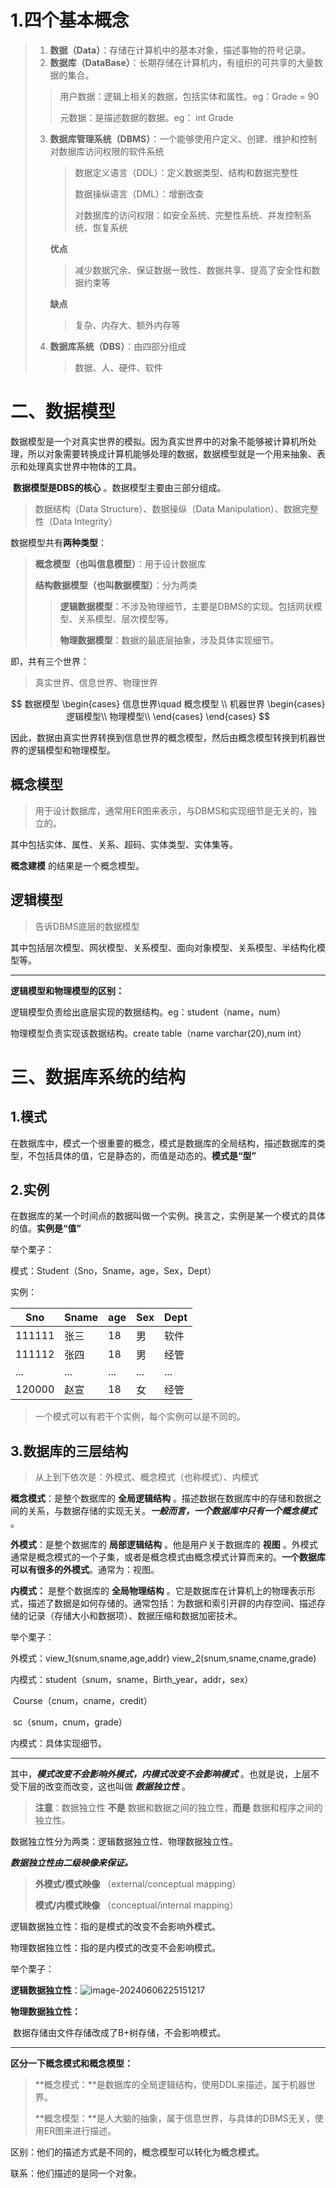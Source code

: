 
# 1.四个基本概念

> 1. **数据（Data）**：存储在计算机中的基本对象，描述事物的符号记录。
> 2. **数据库（DataBase）**：长期存储在计算机内，有组织的可共享的大量数据的集合。
>
> > 用户数据：逻辑上相关的数据，包括实体和属性。eg：Grade = 90
> >
> > 元数据：是描述数据的数据。eg： int Grade
>
> 3. **数据库管理系统（DBMS）**：一个能够使用户定义、创建、维护和控制对数据库访问权限的软件系统
>
>    > 数据定义语言（DDL）：定义数据类型、结构和数据完整性
>    >
>    > 数据操纵语言（DML）：增删改查
>    >
>    > 对数据库的访问权限：如安全系统、完整性系统、并发控制系统、恢复系统
>
>    **优点**
>
>    > 减少数据冗余、保证数据一致性、数据共享、提高了安全性和数据约束等
>
>    **缺点**
>
>    > 复杂、内存大、额外内存等
>
> 4. **数据库系统（DBS）**：由四部分组成
>
>    > 数据、人、硬件、软件

# 二、数据模型

​	数据模型是一个对真实世界的模拟。因为真实世界中的对象不能够被计算机所处理，所以对象需要转换成计算机能够处理的数据，数据模型就是一个用来抽象、表示和处理真实世界中物体的工具。

​	**数据模型是DBS的核心** 。数据模型主要由三部分组成。

> 数据结构（Data Structure）、数据操纵（Data Manipulation）、数据完整性（Data Integrity）

数据模型共有**两种类型**：

> **概念模型（也叫信息模型）**：用于设计数据库
>
> **结构数据模型（也叫数据模型）**：分为两类
>
> > **逻辑数据模型**：不涉及物理细节，主要是DBMS的实现。包括网状模型、关系模型、层次模型等。
> >
> > **物理数据模型**：数据的最底层抽象，涉及具体实现细节。

即，共有三个世界：

> 真实世界、信息世界、物理世界

$$
数据模型 
\begin{cases}
信息世界\quad 概念模型 \\
机器世界 \begin{cases}
	逻辑模型\\
	物理模型\\
\end{cases}
\end{cases}
$$

因此，数据由真实世界转换到信息世界的概念模型，然后由概念模型转换到机器世界的逻辑模型和物理模型。

## 概念模型

> 用于设计数据库，通常用ER图来表示，与DBMS和实现细节是无关的，独立的。

其中包括实体、属性、关系、超码、实体类型、实体集等。

**概念建模** 的结果是一个概念模型。

## 逻辑模型

> 告诉DBMS底层的数据模型

其中包括层次模型、网状模型、关系模型、面向对象模型、关系模型、半结构化模型等。

---

**逻辑模型和物理模型的区别：**

逻辑模型负责给出底层实现的数据结构。eg：student（name，num）

物理模型负责实现该数据结构。create table（name varchar(20),num int）

# 三、数据库系统的结构

## 1.模式

​	在数据库中，模式一个很重要的概念，模式是数据库的全局结构，描述数据库的类型，不包括具体的值，它是静态的，而值是动态的。**模式是“型”**

## 2.实例

​	在数据库的某一个时间点的数据叫做一个实例。换言之，实例是某一个模式的具体的值。**实例是“值”**

举个栗子：

模式：Student（Sno，Sname，age，Sex，Dept）

实例：

| Sno    | Sname | age  | Sex  | Dept |
| ------ | ----- | ---- | ---- | ---- |
| 111111 | 张三  | 18   | 男   | 软件 |
| 111112 | 张四  | 18   | 男   | 经管 |
| ...    | ...   | ...  | ...  | ...  |
| 120000 | 赵宣  | 18   | 女   | 经管 |

> 一个模式可以有若干个实例，每个实例可以是不同的。

## 3.数据库的三层结构

> 从上到下依次是：外模式、概念模式（也称模式）、内模式

**概念模式**：是整个数据库的 **全局逻辑结构** 。描述数据在数据库中的存储和数据之间的关系，与数据存储的实现无关。***一般而言，一个数据库中只有一个概念模式*** 。

**外模式**：是整个数据库的 **局部逻辑结构** 。他是用户关于数据库的 **视图** 。外模式通常是概念模式的一个子集，或者是概念模式由概念模式计算而来的。**一个数据库可以有很多的外模式**。通常为：视图。

**内模式：** 是整个数据库的 **全局物理结构** 。它是数据库在计算机上的物理表示形式，描述了数据是如何存储的。通常包括：为数据和索引开辟的内存空间、描述存储的记录（存储大小和数据项）、数据压缩和数据加密技术。

举个栗子：

外模式：view_1(snum,sname,age,addr)     view_2(snum,sname,cname,grade)

内模式：student（snum，sname，Birth_year，addr，sex）

​		Course（cnum，cname，credit）

​		sc（snum，cnum，grade）

内模式：具体实现细节。

---

其中，***模式改变不会影响外模式，内模式改变不会影响模式*** 。也就是说，上层不受下层的改变而改变，这也叫做 ***数据独立性*** 。

> **注意**：数据独立性 **不是** 数据和数据之间的独立性，**而是** 数据和程序之间的独立性。

数据独立性分为两类：逻辑数据独立性、物理数据独立性。

***数据独立性由二级映像来保证。***

> **外模式/模式映像** （external/conceptual mapping）
>
> **模式/内模式映像** （conceptual/internal mapping）



逻辑数据独立性：指的是模式的改变不会影响外模式。

物理数据独立性：指的是内模式的改变不会影响模式。



举个栗子：

**逻辑数据独立性**：![image-20240606225151217](C:\Users\MHB\Desktop\1.png)

**物理数据独立性：**

​	数据存储由文件存储改成了B+树存储，不会影响模式。

---

**区分一下概念模式和概念模型：**

> **概念模式：**是数据库的全局逻辑结构，使用DDL来描述，属于机器世界。
>
> **概念模型：**是人大脑的抽象，属于信息世界，与具体的DBMS无关，使用ER图来进行描述。

区别：他们的描述方式是不同的，概念模型可以转化为概念模式。

联系：他们描述的是同一个对象。


